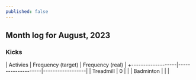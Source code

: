 ```yaml
---
published: false
---
```

## Month log for August, 2023

### Kicks

| Activies          | Frequency (target) | Frequency (real) |
+-------------------|--------------------|------------------| 
| Treadmill         |     0              |                  | 
| Badminton         |                    |                  |